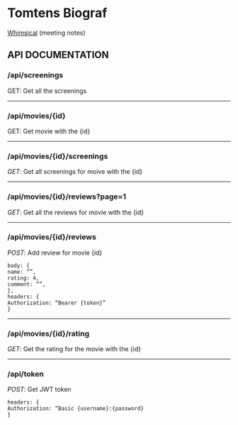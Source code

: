 # Tomtens Biograf

[Whimsical](https://whimsical.com/tomtens-api-9m4LThum8Xc2tLJEWhHF7y) (meeting notes)

## API DOCUMENTATION

### /api/screenings

GET: Get all the screenings  


---

### /api/movies/{id}

GET: Get movie with the {id}  


---

### /api/movies/{id}/screenings

*GET*: Get all screenings for moive with the {id}   

---

### /api/movies/{id}/reviews?page=1

*GET*: Get all the reviews for movie with the {id}  

---

### /api/movies/{id}/reviews


*POST*: Add review for movie {id}
```
body: {
name: “”,
rating: 4,
comment: “”,
},
headers: { 
Authorization: “Bearer {token}” 
}
```

---



### /api/movies/{id}/rating

*GET*: Get the rating for the movie with the {id}  

---

### /api/token

*POST*: Get JWT token

```
headers: { 
Authorization: “Basic {username}:{password} 
}
```
